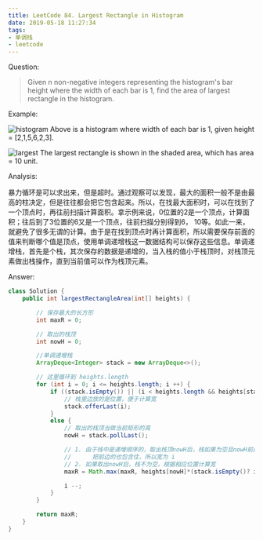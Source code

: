 ```yaml
---
title: LeetCode 84. Largest Rectangle in Histogram
date: 2019-05-18 11:27:34
tags: 
- 单调栈
- leetcode
---
```


Question:

> Given n non-negative integers representing the histogram's bar height where the width of each bar is 1, find the area of largest rectangle in the histogram.

<!-- more -->

Example:

![histogram](https://image.zero22.top/max/rectangle/histogram.png)
Above is a histogram where width of each bar is 1, given height = [2,1,5,6,2,3].

![largest](https://image.zero22.top/max/rectangle/histogram_area.png)
The largest rectangle is shown in the shaded area, which has area = 10 unit.

Analysis:

暴力循环是可以求出来，但是超时。通过观察可以发现，最大的面积一般不是由最高的柱决定，但是往往都会把它包含起来。所以，在找最大面积时，可以在找到了一个顶点时，再往前扫描计算面积。拿示例来说，0位置的2是一个顶点，计算面积；往后到了3位置的6又是一个顶点，往前扫描分别得到6， 10等。如此一来，就避免了很多无谓的计算。由于是在找到顶点时再计算面积，所以需要保存前面的值来判断哪个值是顶点，使用单调递增栈这一数据结构可以保存这些信息。单调递增栈，首先是个栈，其次保存的数据是递增的，当入栈的值小于栈顶时，对栈顶元素做出栈操作，直到当前值可以作为栈顶元素。

Answer:

``` java
class Solution {
    public int largestRectangleArea(int[] heights) {

        // 保存最大的长方形
        int maxR = 0;

        // 取出的栈顶
        int nowH = 0;

        //单调递增栈
        ArrayDeque<Integer> stack = new ArrayDeque<>();

        // 这里循环到 heights.length
        for (int i = 0; i <= heights.length; i ++) {
            if ((stack.isEmpty()) || (i < heights.length && heights[stack.peekLast()] <= heights[i])) {
                // 栈里边放的是位置，便于计算宽
                stack.offerLast(i);
            }
            else {
                // 取出的栈顶当做当前矩形的高
                nowH = stack.pollLast();

                // 1. 由于栈中是递增顺序的，取出栈顶nowH后，栈如果为空且nowH前边原本是有元素的，说明nowH比前边的都要小，也就是以[nowH]为高时可以
                //      把前边的也包含住，所以宽为 i
                // 2. 如果取出nowH后，栈不为空，根据相应位置计算宽
                maxR = Math.max(maxR, heights[nowH]*(stack.isEmpty()? i: (i - 1 - stack.peekLast())));

                i --;
            }
        }

        return maxR;
    }
}
```
